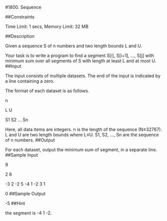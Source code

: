 #1800. Sequence

##Constraints

Time Limit: 1 secs, Memory Limit: 32 MB

##Description

Given a sequence S of n numbers and two length bounds L and U.

Your task is to write a program to find a segment S[i], S[i+1], …, S[j] with minimum sum over all segments of S with length at least L and at most U.
##Input

The input consists of multiple datasets. The end of the input is indicated by a line containing a zero.

The format of each dataset is as follows.

n

L U

S1 S2 … Sn

Here, all data items are integers. n is the length of the sequence (N≤32767). L and U are two length bounds where L≤U. S1, S2, …, Sn are the sequence of n numbers.
##Output

For each dataset, output the minimum sum of segment, in a separate line.
##Sample Input

9

2 8

-3 2 -2 5 -4 1 -2 3 1

0
##Sample Output

-5
##Hint

the segment is -4 1 -2.